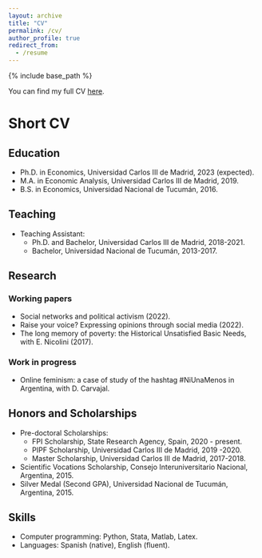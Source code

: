 ```yaml
---
layout: archive
title: "CV"
permalink: /cv/
author_profile: true
redirect_from:
  - /resume
---
```


{% include base_path %}

You can find my full CV [here](https://a-a-martinez.github.io/files/CV_AAM.pdf). 





# Short CV 

## Education
* Ph.D. in Economics, Universidad Carlos III de Madrid, 2023 (expected).
* M.A. in Economic Analysis, Universidad Carlos III de Madrid, 2019.
* B.S. in Economics, Universidad Nacional de Tucumán, 2016.
  
## Teaching
* Teaching Assistant:
    * Ph.D. and Bachelor, Universidad Carlos III de Madrid, 2018-2021.
    * Bachelor, Universidad Nacional de Tucumán, 2013-2017. 
  
## Research

### Working papers 
* Social networks and political activism (2022).
* Raise your voice? Expressing opinions through social media (2022).
* The long memory of poverty: the Historical Unsatisfied Basic Needs, with E. Nicolini (2017). 

### Work in progress 
* Online feminism: a case of study of the hashtag #NiUnaMenos in Argentina, with D. Carvajal.
  
## Honors and Scholarships
* Pre-doctoral Scholarships:
    * FPI Scholarship, State Research Agency, Spain, 2020 - present.
    * PIPF Scholarship, Universidad Carlos III de Madrid, 2019 -2020. 
    * Master Scholarship, Universidad Carlos III de Madrid, 2017-2018. 
* Scientific Vocations Scholarship, Consejo Interuniversitario Nacional, Argentina, 2015.
* Silver Medal (Second GPA), Universidad Nacional de Tucumán, Argentina, 2015. 

## Skills
* Computer programming: Python, Stata, Matlab, Latex.
* Languages: Spanish (native), English (fluent). 


